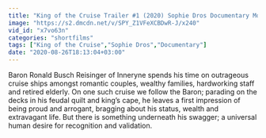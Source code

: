 ```yaml
---
title: "King of the Cruise Trailer #1 (2020) Sophie Dros Documentary Movie HD"
image: "https://s2.dmcdn.net/v/SPY_Z1VFeXCBDwR-J/x240"
vid_id: "x7vo63n"
categories: "shortfilms"
tags: ["King of the Cruise","Sophie Dros","Documentary"]
date: "2020-08-26T18:13:04+03:00"
---
```

Baron Ronald Busch Reisinger of Inneryne spends his time on outrageous cruise ships amongst romantic couples, wealthy families, hardworking staff and retired elderly. On one such cruise we follow the Baron; parading on the decks in his feudal quilt and king’s cape, he leaves a first impression of being proud and arrogant, bragging about his status, wealth and extravagant life. But there is something underneath his swagger; a universal human desire for recognition and validation.

